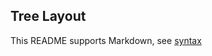 ## Tree Layout

This README supports Markdown, see [syntax](https://help.github.com/articles/markdown-basics/)

